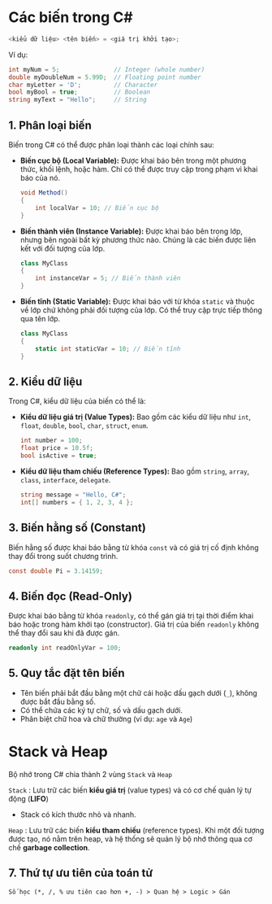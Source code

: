 # Các biến trong C#

```csharp
<kiểu dữ liệu> <tên biến> = <giá trị khởi tạo>;
```

Ví dụ:
```csharp
int myNum = 5;               // Integer (whole number)
double myDoubleNum = 5.99D;  // Floating point number
char myLetter = 'D';         // Character
bool myBool = true;          // Boolean
string myText = "Hello";     // String
```

## 1. Phân loại biến
Biến trong C# có thể được phân loại thành các loại chính sau:

- **Biến cục bộ (Local Variable):** Được khai báo bên trong một phương thức, khối lệnh, hoặc hàm. Chỉ có thể được truy cập trong phạm vi khai báo của nó.
  
  ```csharp
  void Method()
  {
      int localVar = 10; // Biến cục bộ
  }
  ```

- **Biến thành viên (Instance Variable):** Được khai báo bên trong lớp, nhưng bên ngoài bất kỳ phương thức nào. Chúng là các biến được liên kết với đối tượng của lớp.

  ```csharp
  class MyClass
  {
      int instanceVar = 5; // Biến thành viên
  }
  ```

- **Biến tĩnh (Static Variable):** Được khai báo với từ khóa `static` và thuộc về lớp chứ không phải đối tượng của lớp. Có thể truy cập trực tiếp thông qua tên lớp.

  ```csharp
  class MyClass
  {
      static int staticVar = 10; // Biến tĩnh
  }
  ```

## 2. Kiểu dữ liệu
Trong C#, kiểu dữ liệu của biến có thể là:

- **Kiểu dữ liệu giá trị (Value Types):** Bao gồm các kiểu dữ liệu như `int`, `float`, `double`, `bool`, `char`, `struct`, `enum`.
  
  ```csharp
  int number = 100;
  float price = 10.5f;
  bool isActive = true;
  ```

- **Kiểu dữ liệu tham chiếu (Reference Types):** Bao gồm `string`, `array`, `class`, `interface`, `delegate`.

  ```csharp
  string message = "Hello, C#";
  int[] numbers = { 1, 2, 3, 4 };
  ```

## 3. Biến hằng số (Constant)
Biến hằng số được khai báo bằng từ khóa `const` và có giá trị cố định không thay đổi trong suốt chương trình.

```csharp
const double Pi = 3.14159;
```

## 4. Biến đọc (Read-Only)
Được khai báo bằng từ khóa `readonly`, có thể gán giá trị tại thời điểm khai báo hoặc trong hàm khởi tạo (constructor). Giá trị của biến `readonly` không thể thay đổi sau khi đã được gán.

```csharp
readonly int readOnlyVar = 100;
```
## 5. Quy tắc đặt tên biến
- Tên biến phải bắt đầu bằng một chữ cái hoặc dấu gạch dưới (`_`), không được bắt đầu bằng số.
- Có thể chứa các ký tự chữ, số và dấu gạch dưới.
- Phân biệt chữ hoa và chữ thường (ví dụ: `age` và `Age`)

# Stack và Heap
Bộ nhớ trong C# chia thành 2 vùng `Stack` và `Heap`

`Stack` :  Lưu trữ các biến **kiểu giá trị** (value types) và có cơ chế quản lý tự động (**LIFO**)
+ Stack có kích thước nhỏ và nhanh.

`Heap` : Lưu trữ các biến **kiểu tham chiếu** (reference types). Khi một đối tượng được tạo, nó nằm trên heap, và hệ thống sẽ quản lý bộ nhớ thông qua cơ chế **garbage collection**.

## 7. Thứ tự ưu tiên của toán tử
```
Số học (*, /, % ưu tiên cao hơn +, -) > Quan hệ > Logic > Gán
```
